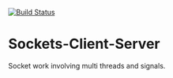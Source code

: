 [![Build Status](https://travis-ci.org/gmatozinho/Sockets-Client-Server.svg?branch=master)](https://travis-ci.org/gmatozinho/Sockets-Client-Server)

# Sockets-Client-Server

Socket work involving multi threads and signals. 

